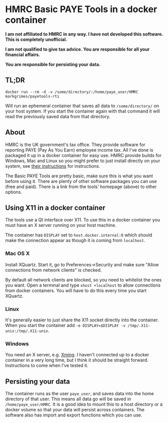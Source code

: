 # HMRC Basic PAYE Tools in a docker container

**I am not affiliated to HMRC in any way. I have not developed this software. This is completely
unofficial.**

**I am not qualified to give tax advice. You are responsible for all your financial affairs.**

**You are responsible for persisting your data.**

## TL;DR
```
docker run --rm -d -v /some/directory/:/home/paye_user/HMRC markgrimes/payetools-rti
```
Will run an ephemeral container that saves all data to `/some/directory/` on your host system. If
you start the container again with that command it will read the previously saved data from that
directory.

## About
HMRC is the UK government's tax office. They provide software for reporting PAYE (Pay As You Earn)
employee income tax. All I've done is packaged it up in a docker container for easy use. HMRC provide
builds for Windows, Mac and Linux so you might prefer to just install directly on your system, see
[their instructions](https://www.gov.uk/basic-paye-tools) for instructions.

The Basic PAYE Tools are pretty basic, make sure this is what you want before using it. There are
plenty of other software packages you can use (free and paid). There is a link from the tools'
homepage (above) to other options.

## Using X11 in a docker container

The tools use a Qt interface over X11. To use this in a docker container you must have an X server
running on your host machine.

The container has `DISPLAY` set to `host.docker.internal:0` which should make the connection appear
as though it is coming from `localhost`.

### Mac OS X

Install XQuartz. Start it, go to Preferences->Security and make sure "Allow connections from network
clients" is checked.

By default all network clients are blocked, so you need to whitelist the ones you want. Open a terminal
and type `xhost +localhost` to allow connections from docker containers. You will have to do this
every time you start XQuartz.

### Linux

It's generally easier to just share the X11 socket directly into the container. When you start the
container add `-e DISPLAY=$DISPLAY -v /tmp/.X11-unix:/tmp/.X11-unix`.

### Windows

You need an X server, e.g. [Xming](http://www.straightrunning.com/XmingNotes/). I haven't connected
up to a docker container in a very long time, but I think it should be straight forward. Instructions
to come when I've tested it.

## Persisting your data

The container runs as the user `paye_user`, and saves data into the home directory of that user. This
means all data go will be saved in `/home/paye_user/HMRC`. It is a good idea to mount this to a host
directory or a docker volume so that your data will persist across containers. The software also has
import and export functions which you can use.

